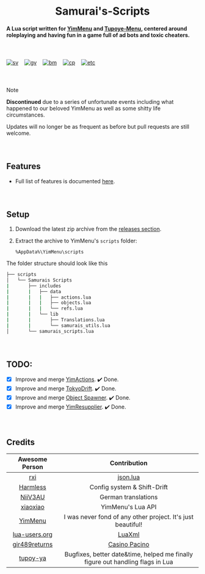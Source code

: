 <h1 align="center">
   Samurai's-Scripts
</h1>

#### A Lua script written for [YimMenu](https://github.com/YimMenu/YimMenu) and [Tupoye-Menu](https://github.com/TupoyeMenu/TupoyeMenu), centered around roleplaying and having fun in a game full of ad bots and toxic cheaters.

####    

[![sv](https://img.shields.io/badge/Script%20Version-v1.4.8-blue)](https://github.com/YimMenu-Lua/Samurais-Scripts/releases/latest)   
[![gv](https://img.shields.io/badge/Game%20Version-Online%201.70%20|%20Build%203411-orange)](https://github.com/YimMenu-Lua/Samurais-Scripts)   
[![bm](https://img.shields.io/badge/Business%20Manager-Working-green)](https://github.com/YimMenu-Lua/Samurais-Scripts/blob/main/FEATURES.md)   
[![cp](https://img.shields.io/badge/Casino%20Pacino-Working-green)](https://github.com/YimMenu-Lua/Samurais-Scripts/blob/main/FEATURES.md)   
[![etc](https://img.shields.io/badge/All%20Other%20Features-Working-green)](https://github.com/YimMenu-Lua/Samurais-Scripts/blob/main/FEATURES.md)
####    

> [!NOTE]
> **Discontinued** due to a series of unfortunate events including what happened to our beloved YimMenu as well as some shitty life circumstances.
> 
> Updates will no longer be as frequent as before but pull requests are still welcome.

####    

## Features

- Full list of features is documented [here](FEATURES.md).  

####    

## Setup

1. Download the latest zip archive from the [releases section](https://github.com/YimMenu-Lua/Samurais-Scripts/releases).
2. Extract the archive to YimMenu's `scripts` folder:
   
       %AppData%\YimMenu\scripts

The folder structure should look like this
```bash
├── scripts
│   └── Samurais Scripts
|       ├── includes
|       |   ├── data
|       |   |   ├── actions.lua
|       |   |   ├── objects.lua
|       |   |   └── refs.lua
|       |   └── lib
|       |       ├── Translations.lua
|       |       └── samurais_utils.lua
│       └── samurais_scripts.lua
```

####    

## TODO:

- [x] Improve and merge [YimActions](https://github.com/xesdoog/YimActions). ✔️ Done.
- [x] Improve and merge [TokyoDrift](https://github.com/YimMenu-Lua/TokyoDrift). ✔️ Done.
- [x] Improve and merge [Object Spawner](https://github.com/xesdoog/object-spawner). ✔️ Done.
- [x] Improve and merge [YimResupplier](https://github.com/YimMenu-Lua/YimResupplier). ✔️ Done.

####    

## Credits

| Awesome Person                                    | Contribution                                                                   |
|     :---:                                         | :---:                                                                          |
| [rxi](https://github.com/rxi)                     | [json.lua](https://github.com/rxi/json.lua)                                    |
| [Harmless](https://github.com/harmless05)         | Config system & Shift-Drift                                                    |
| [NiiV3AU](https://github.com/NiiV3AU)             | German translations                                                            |
| [xiaoxiao](https://github.com/xiaoxiao921)        | YimMenu's Lua API                                                              |
| [YimMenu](https://github.com/YimMenu/YimMenu)     | I was never fond of any other project. It's just beautiful!                    |
| [lua-users.org](http://lua-users.org/)            | [LuaXml](http://lua-users.org/wiki/LuaXml)                                     |
| [gir489returns](https://github.com/gir489returns) | [Casino Pacino](https://github.com/YimMenu-Lua/Casino-Pacino)                  |
| [tupoy-ya](https://github.com/tupoy-ya)           | Bugfixes, better date&time, helped me finally figure out handling flags in Lua |

